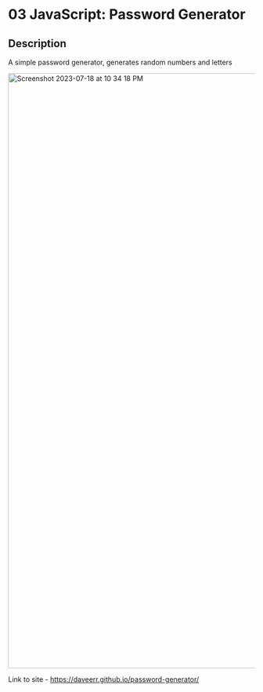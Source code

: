 # 03 JavaScript: Password Generator

## Description
A simple password generator, generates random numbers and letters

<img width="1212" alt="Screenshot 2023-07-18 at 10 34 18 PM" src="https://github.com/Daveerr/password-generator/assets/96632776/96b6bc0e-137e-4a76-91e7-16b3ae0c00c1">

Link to site - [
](https://daveerr.github.io/password-generator/)https://daveerr.github.io/password-generator/







